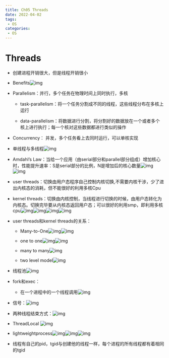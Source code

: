 ```yaml
---
title: Ch05 Threads
date: 2022-04-02
tags:
 - OS
categories:
 - OS
---
```


# Threads

- 创建进程开销很大，但是线程开销很小

- Benefits![img](https://api2.mubu.com/v3/document_image/9ded73ed-b63b-4d8a-ac90-2ed39354734a-14899999.jpg)

- Parallelism：并行，多个任务在物理时间上同时执行，多核

  - task-parallelism：将一个任务分割成不同的线程，这些线程分布在多核上运行

  - data-parallelism：将数据进行分割，将分割好的数据放在一个或者多个核上进行执行；每一个核对这些数据都进行类似的操作

- Concurrency： 并发，多个任务看上去同时运行，可以单核实现

- 单线程与多线程![img](https://api2.mubu.com/v3/document_image/a6897608-1df4-406d-a114-c7a9ba30b272-14899999.jpg)

- Amdahl’s Law：当给一个应用（由serial部分和parallel部分组成）增加核心时，性能提升速率：S是serial部分的比例，N是增加后的核心数量![img](https://api2.mubu.com/v3/document_image/59e29262-16c9-4645-8ed8-3d88e9eed9a5-14899999.jpg)![img](https://api2.mubu.com/v3/document_image/607831f0-d6ff-4fd6-b458-0dff0726af4c-14899999.jpg)

- user threads：切换由用户态程序自己控制内核切换,不需要内核干涉，少了进出内核态的消耗，但不能很好的利用多核Cpu

- kernel threads：切换由内核控制，当线程进行切换的时候，由用户态转化为内核态。切换完毕要从内核态返回用户态；可以很好的利用smp，即利用多核cpu![img](https://api2.mubu.com/v3/document_image/c05229b3-70e7-421a-b352-d3ddf20950d2-14899999.jpg)![img](https://api2.mubu.com/v3/document_image/a89c6c65-c386-4d2e-9ff2-69a8c2465c6a-14899999.jpg)![img](https://api2.mubu.com/v3/document_image/b90aa6ec-667c-4753-978b-6230645435f6-14899999.jpg)![img](https://api2.mubu.com/v3/document_image/899d0656-b8d9-44d9-a72f-f6f487d04d86-14899999.jpg)

- user threads和kernel threads的关系：

  - Many-to-One![img](https://api2.mubu.com/v3/document_image/c3439ae0-c265-4f98-b25b-671b5a1b8713-14899999.jpg)![img](https://api2.mubu.com/v3/document_image/fda95814-d887-44a1-b407-2a87e47a877e-14899999.jpg)

  - one to one![img](https://api2.mubu.com/v3/document_image/e4f37824-590f-47e5-a63e-f2d897ef5fb2-14899999.jpg)![img](https://api2.mubu.com/v3/document_image/bf1ae4b9-03be-4482-a4eb-0a7ad4e034bb-14899999.jpg)

  - many to many![img](https://api2.mubu.com/v3/document_image/ce77ac3a-1ea6-4729-90ce-9ce0adcef88b-14899999.jpg)

  - two level model![img](https://api2.mubu.com/v3/document_image/484d9f2c-31ec-49ef-b4c8-c615cf3b5aa9-14899999.jpg)

- 线程池![img](https://api2.mubu.com/v3/document_image/7702e167-8356-4342-b8bf-e27dd3eead6c-14899999.jpg)

- fork和exec：

  

  

  - 在一个进程中的一个线程调用![img](https://api2.mubu.com/v3/document_image/0d553791-db1d-45a9-a395-2e5a46347fbd-14899999.jpg)

- 信号：![img](https://api2.mubu.com/v3/document_image/2eabbcdd-fa60-4fbd-b04a-0bec5c796938-14899999.jpg)

- 两种线程结束方式：![img](https://api2.mubu.com/v3/document_image/7ee6a93a-353c-40d4-86ae-f46000cebfb1-14899999.jpg)

- ThreadLocal ![img](https://api2.mubu.com/v3/document_image/a05b90e8-bf6f-4f34-9743-6970c68d54c9-14899999.jpg)

- lightweightprocess![img](https://api2.mubu.com/v3/document_image/4826f0ad-3aef-4323-bb2d-afaa5bf48779-14899999.jpg)![img](https://api2.mubu.com/v3/document_image/302f92f6-c354-4c60-a7b6-f26d91dcaffc-14899999.jpg)![img](https://api2.mubu.com/v3/document_image/0dc9dddc-e52d-43b7-93c3-b74a1e74d729-14899999.jpg)

- 线程有自己的pid，tgid与创建他的线程一样，每个进程的所有线程都有着相同的tgid